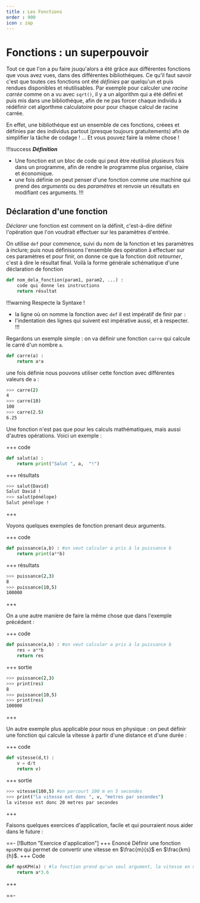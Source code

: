 ```yaml
---
title : Les Fonctions
order : 900
icon : zap
---
```

# Fonctions : un superpouvoir

Tout ce que l'on a pu faire jsuqu'alors a été grâce aux différentes fonctions que vous avez vues, dans des différentes bibliothéques. Ce qu'il faut savoir c'est que toutes ces fonctions ont été *définies* par quelqu'un et puis rendues disponibles et réutilisables. Par exemple pour calculer une *racine carrée* comme on a vu avec `sqrt()`, il y a un algorithm qui a été défini et puis mis dans une bibliothéque, afin de ne pas forcer chaque individu à rédéfinir cet algorthme calculatoire pour pour chaque calcul de racine carrée. 

En effet, une bibliothéque est un ensemble de ces fonctions, créees et définies par des individus partout (presque toujours gratuitements) afin de simplifier la tâche de codage ! ... Et vous pouvez faire la même chose ! 

!!!success ***Définition***
- Une fonction est un bloc de code qui peut être réutilisé plusieurs fois dans un programme, afin de rendre le programme plus organise, claire et économique. 
- une fois définie on peut penser d'une fonction comme une machine qui prend des *arguments* ou des *paramètres* et renvoie un résultats en modifiant ces arguments. 
!!!

## Déclaration d'une fonction 

*Déclarer* une fonction est comment on la définit, c'est-à-dire définir l'opération que l'on voudrait effectuer sur les paramètres d'entrée. 

On utilise `def` pour commence, suivi du nom de la fonction et les paramètres à inclure; puis nous définissons l'ensemble des opération à effectuer sur ces paramètres et pour finir, on donne ce que la fonction doit *retourner*, c'est à dire le résultat final. Voilà la forme générale schématique d'une déclaration de fonction

```python
def nom_dela_fonction(param1, param2, ...) :
    code qui donne les instructions
    return résultat
```

!!!warning Respecte la Syntaxe !
* la ligne où on nomme la fonction avec `def` il est impératif de finir par `:`
* l'indentation des lignes qui suivent est impérative aussi, et à respecter. 
!!!

Regardons un exemple simple : on va définir une fonction `carre` qui calcule le carré d'un nombre `a`. 


```python
def carre(a) :
    return a*a
```

une fois définie nous pouvons utiliser cette fonction avec différentes valeurs de `a` : 

```bash
>>> carre(2)
4
>>> carre(10)
100
>>> carre(2.5)
6.25
```

Une fonction n'est pas que pour les calculs mathématiques, mais aussi d'autres opérations. Voici un exemple :

+++ code
```python
def salut(a) : 
    return print("Salut ", a,  "!")
```
+++ résultats 
```bash 
>>> salut(David)
Salut David !
>>> salut(pénélope)
Salut pénélope !
```
+++

Voyons quelques exemples de fonction prenant deux arguments. 

+++ code
```python
def puissance(a,b) : #on veut calculer a pris à la puissance b 
    return print(a**b)
```
+++ résultats
```bash
>>> puissance(2,3)
8
>>> puissance(10,5)
100000
```
+++

On a une autre manière de faire la même chose que dans l'exemple précédent : 

+++ code
```python
def puissance(a,b) : #on veut calculer a pris à la puissance b 
    res = a**b
    return res
```
+++ sortie
```bash
>>> puissance(2,3)
>>> print(res)
8
>>> puissance(10,5)
>>> print(res)
100000
```
+++

Un autre exemple plus applicable pour nous en physique : on peut définir une fonction qui calcule la vitesse à partir d'une distance et d'une durée : 

+++ code
```python
def vitesse(d,t) : 
    v = d/t
    return v)
```
+++ sortie
```bash
>>> vitesse(100,5) #on parcourt 100 m en 5 secondes
>>> print("la vitesse est donc ", v, "metres par secondes")
la vitesse est donc 20 metres par secondes
```
+++

Faisons quelques exercices d'application, facile et qui pourraient nous aider dans le future : 

==- [!Button "Exercice d'application"]
+++ Enoncé 
Définir une fonction `mpsKPH` qui permet de convertir une vitesse en $\frac{m}{s}$ en $\frac{km}{h}$. 
+++ Code 
```python
def mpsKPH(a) : #la fonction prend qu'un seul argument, la vitesse en mps
    return a*3.6 
```
+++


==-
